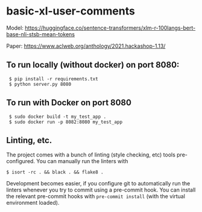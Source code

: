 # basic-xl-user-comments

Model: https://huggingface.co/sentence-transformers/xlm-r-100langs-bert-base-nli-stsb-mean-tokens

Paper: https://www.aclweb.org/anthology/2021.hackashop-1.13/

## To run locally (without docker) on port 8080:

```
 $ pip install -r requirements.txt
 $ python server.py 8080
```

## To run with Docker on port 8080

```
 $ sudo docker build -t my_test_app .
 $ sudo docker run -p 8082:8080 my_test_app
```

## Linting, etc.

The project comes with a bunch of linting (style checking, etc) tools pre-
configured. You can manually run the linters with

```$ isort -rc . && black . && flake8 .```

Development becomes easier, if you configure git to automatically run the
linters whenever you try to commit using a pre-commit hook. You can
install the relevant pre-commit hooks with `pre-commit install` (with the
virtual environment loaded).

